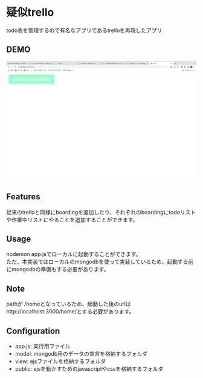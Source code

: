 # 疑似trello
todo表を管理するので有名なアプリであるtrelloを再現したアプリ

## DEMO
![demo](https://github.com/prerin/application/blob/main/trello/img/trello.gif)

## Features
従来のtrelloと同様にboardingを追加したり、それぞれのboardingにtodoリストや作業中リストにやることを追加することができます。

## Usage
nodemon app.jsでローカルに起動することができます。<br>
ただ、本実装ではローカルのmongodbを使って実装しているため、起動する前にmongodbの準備もする必要があります。

## Note
pathが /homeとなっているため、起動した後のurlはhttp://localhost:3000/home/とする必要があります。

## Configuration
* app.js:  実行用ファイル
* model:  mongodb用のデータの宣言を格納するフォルダ
* view:  ejsファイルを格納するフォルダ
* public:  ejsを動かすためのjavascriptやcssを格納するフォルダ